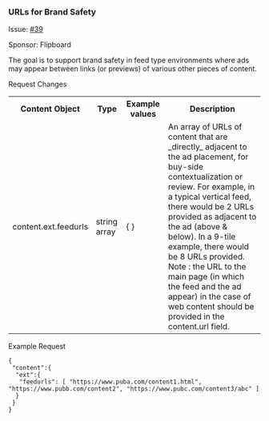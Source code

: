 ### URLs for Brand Safety

Issue: [#39](https://github.com/InteractiveAdvertisingBureau/openrtb/issues/39)

Sponsor: Flipboard

The goal is to support brand safety in feed type environments where ads may appear between links (or previews) of various other pieces of content.

Request Changes

<table>
 <tr>
  <th>Content Object</th>
  <th>Type</th>
  <th>Example values</th>
  <th>Description</th>
 </tr>
 <tr>
  <td>content.ext.feedurls</td>
  <td>string array</td>
  <td>{ }</td>
  <td>An array of URLs of content that are _directly_ adjacent to the ad placement, for buy-side contextualization or review. For example, in a typical vertical feed, there would be 2 URLs provided as adjacent to the ad (above & below). In a 9-tile example, there would be 8 URLs provided. </br> 
   Note : the URL to the main page (in which the feed and the ad appear) in the case of web content should be provided in the content.url field.</td>
 </tr>
</table>

Example Request

```
{
 "content":{
  "ext":{
   "feedurls": [ "https://www.puba.com/content1.html", "https://www.pubb.com/content2", "https://www.pubc.com/content3/abc" ]
  }
 }
}
```
